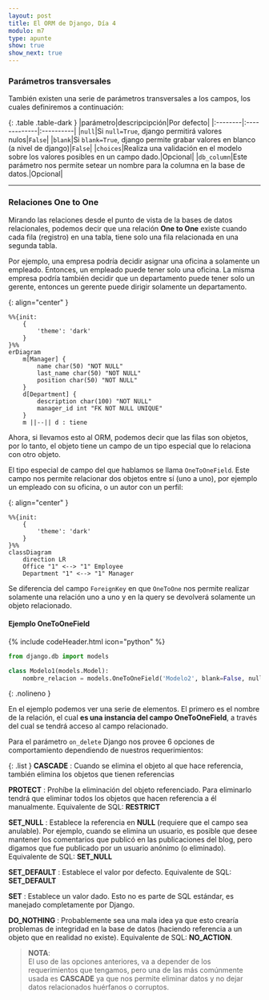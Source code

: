 ```yaml
---
layout: post
title: El ORM de Django, Día 4
modulo: m7
type: apunte
show: true
show_next: true
---
```


### Parámetros transversales

También existen una serie de parámetros transversales a los campos, los cuales definiremos a continuación:

{: .table .table-dark }
|parámetro|descripcipción|Por defecto|
|:--------|:-------------|:----------|
|`null`|Si `null=True`, django permitirá valores nulos|`False`|
|`blank`|Si `blank=True`, django permite grabar valores en blanco (a nivel de django)|`False`|
|`choices`|Realiza una validación en el modelo sobre los valores posibles en un campo dado.|Opcional|
|`db_column`|Este parámetro nos permite setear un nombre para la columna en la base de datos.|Opcional|

---

### Relaciones One to One

Mirando las relaciones desde el punto de vista de la bases de datos relacionales, podemos decir que una relación **One to One** existe cuando cada fila (registro) en una tabla, tiene solo una fila relacionada en una segunda tabla.

Por ejemplo, una empresa podría decidir asignar una oficina a solamente un empleado. Entonces, un empleado puede tener solo una oficina. La misma empresa podría también decidir que un departamento puede tener solo un gerente, entonces un gerente puede dirigir solamente un departamento.

{: align="center" }
```mermaid
%%{init: 
	{
		'theme': 'dark'
	}
}%%
erDiagram
	m[Manager] {
		name char(50) "NOT NULL"
		last_name char(50) "NOT NULL"
		position char(50) "NOT NULL"
	}
	d[Department] {
		description char(100) "NOT NULL"
		manager_id int "FK NOT NULL UNIQUE"
	}
	m ||--|| d : tiene
```

Ahora, si llevamos esto al ORM, podemos decir que las filas son objetos, por lo tanto, el objeto tiene un campo de un tipo especial que lo relaciona con otro objeto.

El tipo especial de campo del que hablamos se llama `OneToOneField`. Este campo nos permite relacionar dos objetos entre sí (uno a uno), por ejemplo un empleado con su oficina, o un autor con un perfil:

{: align="center" }
```mermaid
%%{init: 
	{
		'theme': 'dark'
	}
}%%
classDiagram
	direction LR
	Office "1" <--> "1" Employee
	Department "1" <--> "1" Manager
```

Se diferencia del campo `ForeignKey` en que `OneToOne` nos permite realizar solamente una relación uno a uno y en la query se devolverá solamente un objeto relacionado.

#### Ejemplo OneToOneField

{% include codeHeader.html icon="python" %}
```py
from django.db import models

class Modelo1(models.Model):
	nombre_relacion = models.OneToOneField('Modelo2', blank=False, null=False, on_delete=models.CASCADE)
```
{: .nolineno }

En el ejemplo podemos ver una serie de elementos. El primero es el nombre de la relación, el cual **es una instancia del campo OneToOneField**, a través del cual se tendrá acceso al campo relacionado.

Para el parámetro `on_delete` Django nos provee 6 opciones de comportamiento dependiendo de nuestros requerimientos:

{: .list }
**CASCADE**
: Cuando se elimina el objeto al que hace referencia, también elimina los objetos que tienen referencias

**PROTECT**
: Prohíbe la eliminación del objeto referenciado. Para eliminarlo tendrá que eliminar todos los objetos que hacen referencia a él manualmente. Equivalente de SQL: **RESTRICT**

**SET_NULL**
: Establece la referencia en **NULL** (requiere que el campo sea anulable). Por ejemplo, cuando se elimina un usuario, es posible que desee mantener los comentarios que publicó en las publicaciones del blog, pero digamos que fue publicado por un usuario anónimo (o eliminado). Equivalente de SQL: **SET_NULL**

**SET_DEFAULT**
: Establece el valor por defecto. Equivalente de SQL: **SET_DEFAULT**

**SET**
: Establece  un valor dado. Esto no es parte de SQL estándar, es manejado completamente por Django.

**DO_NOTHING**
: Probablemente sea una mala idea ya que esto crearía problemas de integridad en la base de datos (haciendo referencia a un objeto que en realidad no existe). Equivalente de SQL: **NO_ACTION**.

> **NOTA**:<br>El uso de las opciones anteriores, va a depender de los requerimientos que tengamos, pero una de las más comúnmente usada es **CASCADE** ya que nos permite eliminar datos y no dejar datos relacionados huérfanos o corruptos.